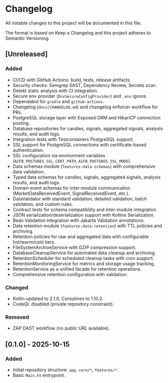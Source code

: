 # Changelog

All notable changes to this project will be documented in this file.

The format is based on Keep a Changelog and this project adheres to Semantic Versioning.

## [Unreleased]
### Added
- CI/CD with GitHub Actions: build, tests, release artifacts.
- Security checks: Semgrep SAST, Dependency Review, Secrets scan.
- Detekt static analysis with CI integration.
- Secure env provider (`EnvSecureConfigProvider`) and `.env` ignore.
- Dependabot for `gradle` and `github-actions`.
- Changelog (`docs/CHANGELOG.md`) and changelog enforcer workflow for PRs.
- PostgreSQL storage layer with Exposed ORM and HikariCP connection pooling.
- Database repositories for candles, signals, aggregated signals, analysis results, and audit logs.
- Integration tests with Testcontainers PostgreSQL support.
- SSL support for PostgreSQL connections with certificate-based authentication.
- SSL configuration via environment variables (`AIFB_POSTGRES_SSL_CERT_PATH`, `AIFB_POSTGRES_SSL_MODE`).
- Data schemas module (`features:data-schemas`) with comprehensive data validation.
- Typed data schemas for candles, signals, aggregated signals, analysis results, and audit logs.
- Domain event schemas for inter-module communication (MarketDataReceivedEvent, SignalReceivedEvent, etc.).
- DataValidator with standard validation, detailed validation, batch validation, and custom rules.
- Contract tests for schema compatibility and inter-module integration.
- JSON serialization/deserialization support with Kotlinx Serialization.
- Bean Validation integration with Jakarta Validation annotations.
- Data retention module (`features:data-retention`) with TTL policies and archiving.
- Retention policies for raw and aggregated data with configurable hot/warm/cold tiers.
- FileSystemArchiveService with GZIP compression support.
- DatabaseCleanupService for automated data cleanup and archiving.
- RetentionScheduler for scheduled cleanup tasks with cron support.
- RetentionMonitoringService for metrics and storage usage tracking.
- RetentionService as a unified facade for retention operations.
- Comprehensive retention configuration with validation.

### Changed
- Kotlin updated to 2.1.0, Coroutines to 1.10.2.
- CodeQL disabled (private repository constraint).

### Removed
- ZAP DAST workflow (no public URL available).

## [0.1.0] - 2025-10-15
### Added
- Initial repository structure: `app`, `core/*`, `features/*`.
- Basic `Main.kt` entrypoint.
